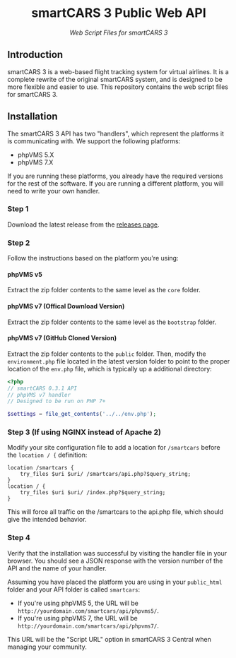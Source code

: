 <h1 align="center">smartCARS 3 Public Web API</h1>
<div align="center">
    <i>Web Script Files for smartCARS 3</i>
</div>

## Introduction
smartCARS 3 is a web-based flight tracking system for virtual airlines. It is a complete rewrite of the original smartCARS system, and is designed to be more flexible and easier to use. This repository contains the web script files for smartCARS 3.

## Installation
The smartCARS 3 API has two "handlers", which represent the platforms it is communicating with. We support the following platforms:
- phpVMS 5.X
- phpVMS 7.X

If you are running these platforms, you already have the required versions for the rest of the software. If you are running a different platform, you will need to write your own handler.

### Step 1
Download the latest release from the [releases page](https://github.com/invernyx/smartcars-3-public-api/releases).

### Step 2
Follow the instructions based on the platform you're using:

#### phpVMS v5
Extract the zip folder contents to the same level as the `core` folder.

#### phpVMS v7 (Offical Download Version)
Extract the zip folder contents to the same level as the `bootstrap` folder.

#### phpVMS v7 (GitHub Cloned Version)
Extract the zip folder contents to the `public` folder. Then, modify the `environment.php` file located in the latest version folder to point to the proper location of the `env.php` file, which is typically up a additional directory:

```php
<?php
// smartCARS 0.3.1 API
// phpVMS v7 handler
// Designed to be run on PHP 7+

$settings = file_get_contents('../../env.php');
```
### Step 3 (If using NGINX instead of Apache 2)
Modify your site configuration file to add a location for `/smartcars` before the `location / {` definition:

```
location /smartcars {
    try_files $uri $uri/ /smartcars/api.php?$query_string;
}
location / {
    try_files $uri $uri/ /index.php?$query_string;
}
```
This will force all traffic on the /smartcars to the api.php file, which should give the intended behavior.

### Step 4
Verify that the installation was successful by visiting the handler file in your browser. You should see a JSON response with the version number of the API and the name of your handler.

Assuming you have placed the platform you are using in your `public_html` folder and your API folder is called `smartcars`:
- If you're using phpVMS 5, the URL will be `http://yourdomain.com/smartcars/api/phpvms5/`.
- If you're using phpVMS 7, the URL will be `http://yourdomain.com/smartcars/api/phpvms7/`.

This URL will be the "Script URL" option in smartCARS 3 Central when managing your community.
